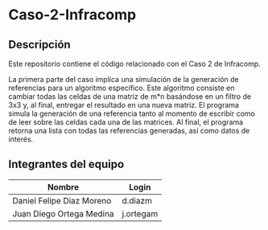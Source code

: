 # Caso-2-Infracomp

## Descripción

Este repositorio contiene el código relacionado con el Caso 2 de Infracomp.

La primera parte del caso implica una simulación de la generación de referencias para un algoritmo específico. Este algoritmo consiste en cambiar todas las celdas de una matriz de m*n basándose en un filtro de 3x3 y, al final, entregar el resultado en una nueva matriz. El programa simula la generación de una referencia tanto al momento de escribir como de leer sobre las celdas cada una de las matrices. Al final, el programa retorna una lista con todas las referencias generadas, así como datos de interés.

## Integrantes del equipo

| Nombre                  | Login   |
|---|---|
| Daniel Felipe Diaz Moreno | d.diazm |
| Juan Diego Ortega Medina | j.ortegam |

